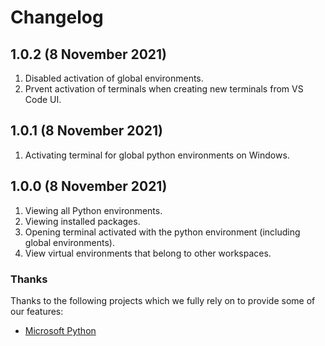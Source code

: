 # Changelog

## 1.0.2 (8 November 2021)

1. Disabled activation of global environments.
2. Prvent activation of terminals when creating new terminals from VS Code UI.

## 1.0.1 (8 November 2021)

1. Activating terminal for global python environments on Windows.

## 1.0.0 (8 November 2021)

1. Viewing all Python environments.
2. Viewing installed packages.
3. Opening terminal activated with the python environment (including global environments).
4. View virtual environments that belong to other workspaces.

### Thanks

Thanks to the following projects which we fully rely on to provide some of
our features:

-   [Microsoft Python](https://marketplace.visualstudio.com/items?itemName=ms-python.python)
